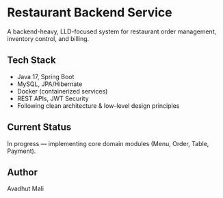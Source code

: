 # Restaurant Backend Service

A backend-heavy, LLD-focused system for restaurant order management, inventory control, and billing.

## Tech Stack
- Java 17, Spring Boot
- MySQL, JPA/Hibernate
- Docker (containerized services)
- REST APIs, JWT Security
- Following clean architecture & low-level design principles

## Current Status
In progress — implementing core domain modules (Menu, Order, Table, Payment).

## Author
Avadhut Mali
